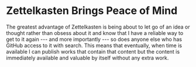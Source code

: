 # Zettelkasten Brings Peace of Mind

The greatest advantage of Zettelkasten is being about to let go of an
idea or thought rather than obsess about it and know that I have a
reliable way to get to it again --- and more importantly --- so does
anyone else who has GitHub access to it with search. This means that
eventually, when time is available I can publish works that contain that
content but the content is immediately available and valuable by itself
without any extra work.
